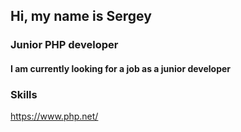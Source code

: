 ## Hi, my name is Sergey

### Junior PHP developer

#### I am currently looking for a job as a junior developer

### Skills

<https://www.php.net/>
